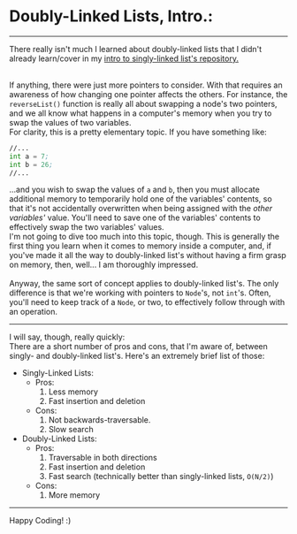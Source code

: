 # Doubly-Linked Lists, Intro.:

---

There really isn't much I learned about doubly-linked lists that I didn't already learn/cover in my [intro to singly-linked list's repository.](https://github.com/plclauss/__INTROLinkedLists)
<br><br>

If anything, there were just more pointers to consider. With that requires an awareness of how changing one pointer affects the others. For instance, the `reverseList()` function is really all about swapping a node's two pointers, and we all know what happens in a computer's memory when you try to swap the values of two variables.
<br>
For clarity, this is a pretty elementary topic. If you have something like:
```asm
//...
int a = 7;
int b = 26;
//...
```
...and you wish to swap the values of `a` and `b`, then you must allocate additional memory to temporarily hold one of the variables' contents, so that it's not accidentally overwritten when being assigned with the *other variables'* value. You'll need to save one of the variables' contents to effectively swap the two variables' values.
<br>
I'm not going to dive too much into this topic, though. This is generally the first thing you learn when it comes to memory inside a computer, and, if you've made it all the way to doubly-linked list's without having a firm grasp on memory, then, well... I am thoroughly impressed.
<br><br>
Anyway, the same sort of concept applies to doubly-linked list's. The only difference is that we're working with pointers to `Node`'s, not `int`'s. Often, you'll need to keep track of a `Node`, or two, to effectively follow through with an operation.

---

I will say, though, really quickly:
<br>
There are a short number of pros and cons, that I'm aware of, between singly- and doubly-linked list's. Here's an extremely brief list of those:
<br>
* Singly-Linked Lists:
  * Pros:
    1. Less memory
    2. Fast insertion and deletion
  * Cons:
    1. Not backwards-traversable.
    2. Slow search
* Doubly-Linked Lists:
  * Pros:
    1. Traversable in both directions
    2. Fast insertion and deletion
    3. Fast search (technically better than singly-linked lists, `O(N/2)`)
  * Cons:
    1. More memory

---

Happy Coding! :)